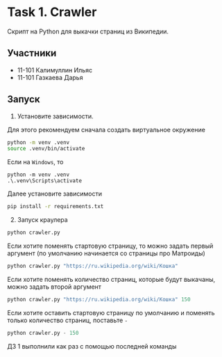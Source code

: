 # Task 1. Crawler

Скрипт на Python для выкачки страниц из Википедии.

## Участники
- 11-101 Калимуллин Ильяс  
- 11-101 Газкаева Дарья

## Запуск
1. Установите зависимости.

Для этого рекомендуем сначала создать виртуальное окружение
```bash
python -m venv .venv
source .venv/bin/activate
```
Если на `Windows`, то 
```
python -m venv .venv
.\.venv\Scripts\activate
```

Далее установите зависимости
```bash
pip install -r requirements.txt
```

2. Запуск краулера

```python
python crawler.py
```

Если хотите поменять стартовую страницу, то можно задать первый аргумент (по умолчанию начинается со страницы про Матроиды)
```python
python crawler.py "https://ru.wikipedia.org/wiki/Кошка"
```

Если хотите поменять количество страниц, которые будут выкачаны, можно задать второй аргумент
```python
python crawler.py "https://ru.wikipedia.org/wiki/Кошка" 150
```

Если хотите оставить стартовую страницу по умолчанию и поменять только количество страниц, поставьте `-`
```python
python crawler.py - 150
```

ДЗ 1 выполнили как раз с помощью последней команды
